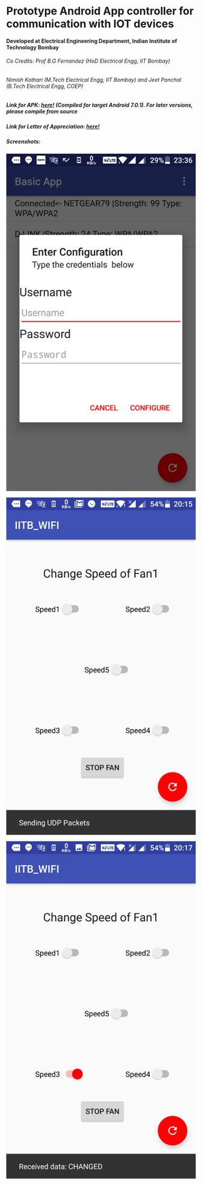 # Prototype Android App controller for communication with IOT devices

#### Developed at Electrical Engineering Department, Indian Institute of Technology Bombay
###### Co Credits: Prof B.G Fernandez (HoD Electrical Engg, IIT Bombay)
###### Nimish Kothari (M.Tech Electrical Engg, IIT Bombay) and Jeet Panchal (B.Tech Electrical Engg, COEP)

##### Link for APK: [here!](!https://drive.google.com/file/d/0B-F_QUd1F6k5cFdiRjVUYk9TekU/view) (Compiled for target Android 7.0.1). For later versions, please compile from source

##### Link for Letter of Appreciation: [here!](https://drive.google.com/open?id=0BzdWD-VARIQxMnRIa2ZYN0MzR2NwUWQ3N2E5MEk2VUJxTEdn)

##### Screenshots:

![Screenshot1](https://raw.githubusercontent.com/paragverma/paragverma.github.io/master/images/IITB_WIFI_1.png)

![Screenshot2](https://raw.githubusercontent.com/paragverma/paragverma.github.io/master/images/IITB_WIFI_2.png)

![Screenshot3](https://raw.githubusercontent.com/paragverma/paragverma.github.io/master/images/IITB_WIFI_3.png)
